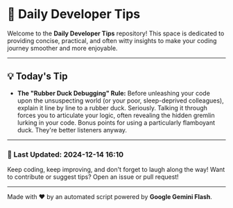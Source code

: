 
# 🌟 Daily Developer Tips

Welcome to the **Daily Developer Tips** repository! This space is dedicated to providing concise, practical, and often witty insights to make your coding journey smoother and more enjoyable.

---

## 💡 Today's Tip

- **The "Rubber Duck Debugging" Rule:** Before unleashing your code upon the unsuspecting world (or your poor, sleep-deprived colleagues), explain it line by line to a rubber duck.  Seriously.  Talking it through forces you to articulate your logic, often revealing the hidden gremlin lurking in your code.  Bonus points for using a particularly flamboyant duck.  They're better listeners anyway.

---

### 📅 Last Updated: 2024-12-14 16:10

Keep coding, keep improving, and don't forget to laugh along the way! Want to contribute or suggest tips? Open an issue or pull request!

---

Made with ❤️ by an automated script powered by **Google Gemini Flash**.
